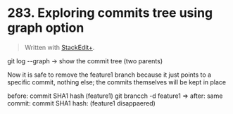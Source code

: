 # 283. Exploring commits tree using graph option


> Written with [StackEdit+](https://stackedit.net/).


git log --graph -> show the commit tree (two parents)

Now it is safe to remove the feature1 branch because it just points to a specific commit, nothing else; the commits themselves will be kept in place

before: commit SHA1 hash (feature1)
git brancch -d feature1 =>
after: same commit: commit SHA1 hash: (feature1 disappaered)



<!--stackedit_data:
eyJoaXN0b3J5IjpbLTc2NjQ5MTI2MCwtMTI5MDA4OTY2NSwxOT
MxMzY1NjgxLC0xNTA2NjkwMTI0XX0=
-->